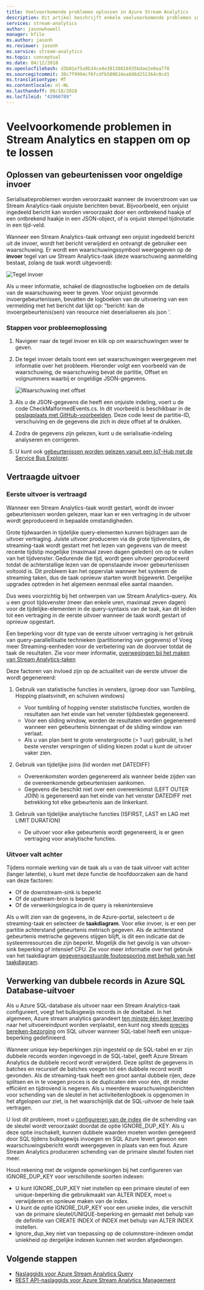 ```yaml
---
title: Veelvoorkomende problemen oplossen in Azure Stream Analytics
description: Dit artikel beschrijft enkele veelvoorkomende problemen in Azure Stream Analytics en stappen om op te lossen die problemen.
services: stream-analytics
author: jasonwhowell
manager: kfile
ms.author: jasonh
ms.reviewer: jasonh
ms.service: stream-analytics
ms.topic: conceptual
ms.date: 04/12/2018
ms.openlocfilehash: d3b01e75a9b34ce4e38138816935bdae2e0ea778
ms.sourcegitcommit: 30c7f9994cf6fcdfb580616ea8d6d251364c0cd1
ms.translationtype: MT
ms.contentlocale: nl-NL
ms.lasthandoff: 08/18/2018
ms.locfileid: "42060789"
---
```

# <a name="common-issues-in-stream-analytics-and-steps-to-troubleshoot"></a>Veelvoorkomende problemen in Stream Analytics en stappen om op te lossen

## <a name="troubleshoot-malformed-input-events"></a>Oplossen van gebeurtenissen voor ongeldige invoer

 Serialisatieproblemen worden veroorzaakt wanneer de invoerstroom van uw Stream Analytics-taak onjuiste berichten bevat. Bijvoorbeeld, een onjuist ingedeeld bericht kan worden veroorzaakt door een ontbrekend haakje of een ontbrekend haakje in een JSON-object, of is onjuist stempel tijdnotatie in een tijd-veld. 
 
 Wanneer een Stream Analytics-taak ontvangt een onjuist ingedeeld bericht uit de invoer, wordt het bericht verwijderd en ontvangt de gebruiker een waarschuwing. Er wordt een waarschuwingssymbool weergegeven op de **invoer** tegel van uw Stream Analytics-taak (deze waarschuwing aanmelding bestaat, zolang de taak wordt uitgevoerd):

![Tegel invoer](media/stream-analytics-malformed-events/inputs_tile.png)

Als u meer informatie, schakel de diagnostische logboeken om de details van de waarschuwing weer te geven. Voor onjuist gevormde invoergebeurtenissen, bevatten de logboeken van de uitvoering van een vermelding met het bericht dat lijkt op: "bericht: kan de invoergebeurtenis(sen) van resource niet deserialiseren <blob URI> als json '. 

### <a name="troubleshooting-steps"></a>Stappen voor probleemoplossing

1. Navigeer naar de tegel invoer en klik op om waarschuwingen weer te geven.

2. De tegel invoer details toont een set waarschuwingen weergegeven met informatie over het probleem. Hieronder volgt een voorbeeld van de waarschuwing, de waarschuwing bevat de partitie, Offset en volgnummers waarbij er ongeldige JSON-gegevens. 

   ![Waarschuwing met offset](media/stream-analytics-malformed-events/warning_message_with_offset.png)

3. Als u de JSON-gegevens die heeft een onjuiste indeling, voert u de code CheckMalformedEvents.cs. In dit voorbeeld is beschikbaar in de [opslagplaats met GitHub-voorbeelden](https://github.com/Azure/azure-stream-analytics/tree/master/Samples/CheckMalformedEventsEH). Deze code leest de partitie-ID, verschuiving en de gegevens die zich in deze offset af te drukken. 

4. Zodra de gegevens zijn gelezen, kunt u de serialisatie-indeling analyseren en corrigeren.

5. U kunt ook [gebeurtenissen worden gelezen vanuit een IoT-Hub met de Service Bus Explorer](https://code.msdn.microsoft.com/How-to-read-events-from-an-1641eb1b).

## <a name="delayed-output"></a>Vertraagde uitvoer

### <a name="first-output-is-delayed"></a>Eerste uitvoer is vertraagd
Wanneer een Stream Analytics-taak wordt gestart, wordt de invoer gebeurtenissen worden gelezen, maar kan er een vertraging in de uitvoer wordt geproduceerd in bepaalde omstandigheden.

Grote tijdwaarden in tijdelijke query-elementen kunnen bijdragen aan de uitvoer vertraging. Juiste uitvoer produceren via de grote tijdvensters, de streaming-taak wordt gestart met het lezen van gegevens van de meest recente tijdstip mogelijke (maximaal zeven dagen geleden) om op te vullen van het tijdvenster. Gedurende die tijd, wordt geen uitvoer geproduceerd totdat de achterstallige lezen van de openstaande invoer gebeurtenissen voltooid is. Dit probleem kan het oppervlak wanneer het systeem de streaming taken, dus de taak opnieuw starten wordt bijgewerkt. Dergelijke upgrades optreden in het algemeen eenmaal elke aantal maanden. 

Dus wees voorzichtig bij het ontwerpen van uw Stream Analytics-query. Als u een groot tijdsvenster (meer dan enkele uren, maximaal zeven dagen) voor de tijdelijke-elementen in de query-syntaxis van de taak, kan dit leiden tot een vertraging in de eerste uitvoer wanneer de taak wordt gestart of opnieuw opgestart.  

Een beperking voor dit type van de eerste uitvoer vertraging is het gebruik van query-parallellisatie technieken (partitionering van gegevens) of Voeg meer Streaming-eenheden voor de verbetering van de doorvoer totdat de taak de resultaten.  Zie voor meer informatie, [overwegingen bij het maken van Stream Analytics-taken](stream-analytics-concepts-checkpoint-replay.md)

Deze factoren van invloed zijn op de actualiteit van de eerste uitvoer die wordt gegenereerd:

1. Gebruik van statistische functies in vensters, (groep door van Tumbling, Hopping plaatsvindt, en schuiven windows)
   - Voor tumbling of hopping venster statistische functies, worden de resultaten aan het einde van het venster tijdsbestek gegenereerd. 
   - Voor een sliding window, worden de resultaten worden gegenereerd wanneer een gebeurtenis binnengaat of de sliding window van verlaat. 
   - Als u van plan bent te grote venstergrootte (> 1 uur) gebruikt, is het beste venster verspringen of sliding kiezen zodat u kunt de uitvoer vaker zien.

2. Gebruik van tijdelijke joins (lid worden met DATEDIFF)
   - Overeenkomsten worden gegenereerd als wanneer beide zijden van de overeenkomende gebeurtenissen aankomen.
   - Gegevens die beschikt niet over een overeenkomst (LEFT OUTER JOIN) is gegenereerd aan het einde van het venster DATEDIFF met betrekking tot elke gebeurtenis aan de linkerkant.

3. Gebruik van tijdelijke analytische functies (ISFIRST, LAST en LAG met LIMIT DURATION)
   - De uitvoer voor elke gebeurtenis wordt gegenereerd, is er geen vertraging voor analytische functies.

### <a name="output-falls-behind"></a>Uitvoer valt achter
Tijdens normale werking van de taak als u van de taak uitvoer valt achter (langer latentie), u kunt met deze functie de hoofdoorzaken aan de hand van deze factoren:
- Of de downstream-sink is beperkt
- Of de upstream-bron is beperkt
- Of de verwerkingslogica in de query is rekenintensieve

Als u wilt zien van de gegevens, in de Azure-portal, selecteert u de streaming-taak en selecteer de **taakdiagram**. Voor elke invoer, is er een per partitie achterstand gebeurtenis metrisch gegeven. Als de achterstand gebeurtenis metrische gegevens stijgen blijft, is dit een indicatie dat de systeemresources die zijn beperkt. Mogelijk die het gevolg is van uitvoer-sink beperking of intensief CPU. Zie voor meer informatie over het gebruik van het taakdiagram [gegevensgestuurde foutopsporing met behulp van het taakdiagram](stream-analytics-job-diagram-with-metrics.md).

## <a name="handle-duplicate-records-in-azure-sql-database-output"></a>Verwerking van dubbele records in Azure SQL Database-uitvoer

Als u Azure SQL-database als uitvoer naar een Stream Analytics-taak configureert, voegt het bulksgewijs records in de doeltabel. In het algemeen, Azure stream analytics garandeert [ten minste één keer levering]( https://msdn.microsoft.com/azure/stream-analytics/reference/event-delivery-guarantees-azure-stream-analytics) naar het uitvoereindpunt worden verplaatst, een kunt nog steeds [precies bereiken-bezorging]( https://blogs.msdn.microsoft.com/streamanalytics/2017/01/13/how-to-achieve-exactly-once-delivery-for-sql-output/) om SQL uitvoer wanneer SQL-tabel heeft een unique-beperking gedefinieerd. 

Wanneer unique key-beperkingen zijn ingesteld op de SQL-tabel en er zijn dubbele records worden ingevoegd in de SQL-tabel, geeft Azure Stream Analytics de dubbele record wordt verwijderd. Deze splitst de gegevens in batches en recursief de batches voegen tot één dubbele record wordt gevonden. Als de streaming-taak heeft een groot aantal dubbele rijen, deze splitsen en in te voegen proces is de duplicaten één voor één, dit minder efficiënt en tijdrovend is negeren. Als u meerdere waarschuwingsberichten voor schending van de sleutel in het activiteitenlogboek is opgenomen in het afgelopen uur ziet, is het waarschijnlijk dat de SQL-uitvoer de hele taak vertragen. 

U lost dit probleem, moet u [configureren van de index]( https://docs.microsoft.com/sql/t-sql/statements/create-index-transact-sql) die de schending van de sleutel wordt veroorzaakt doordat de optie IGNORE_DUP_KEY. Als u deze optie inschakelt, kunnen dubbele waarden moeten worden genegeerd door SQL tijdens bulksgewijs invoegen en SQL Azure levert gewoon een waarschuwingsbericht wordt weergegeven in plaats van een fout. Azure Stream Analytics produceren schending van de primaire sleutel fouten niet meer.

Houd rekening met de volgende opmerkingen bij het configureren van IGNORE_DUP_KEY voor verschillende soorten indexen:

* U kunt IGNORE_DUP_KEY niet instellen op een primaire sleutel of een unique-beperking die gebruikmaakt van ALTER INDEX, moet u verwijderen en opnieuw maken van de index.  
* U kunt de optie IGNORE_DUP_KEY voor een unieke index, die verschilt van de primaire sleutel/UNIQUE-beperking en gemaakt met behulp van de definitie van CREATE INDEX of INDEX met behulp van ALTER INDEX instellen.  
* Ignore_dup_key niet van toepassing op de columnstore-indexen omdat uniekheid op dergelijke indexen kunnen niet worden afgedwongen.  

## <a name="next-steps"></a>Volgende stappen
* [Naslaggids voor Azure Stream Analytics Query](https://msdn.microsoft.com/library/azure/dn834998.aspx)
* [REST API-naslaggids voor Azure Stream Analytics Management](https://msdn.microsoft.com/library/azure/dn835031.aspx)
